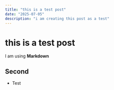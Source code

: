 ```yaml
---
title: "this is a test post"
date: "2025-07-05"
description: "i am creating this post as a test"
---
```

    
# this is a test post

I am using **Markdown**

## Second
- Test
    